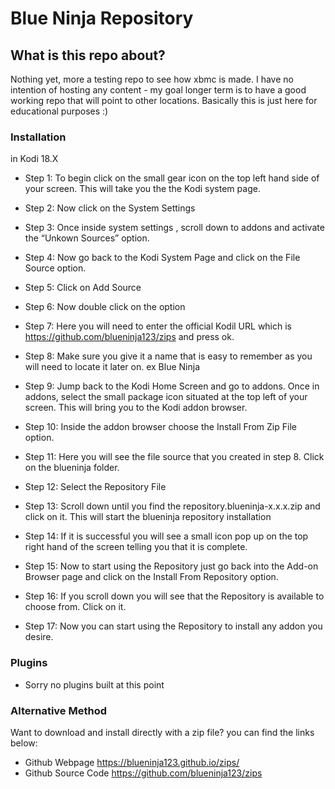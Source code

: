 # Blue Ninja Repository

## What is this repo about?
Nothing yet, more a testing repo to see how xbmc is made. I have no intention of hosting any content - my goal longer term is to have a good working repo that will point to other locations. Basically this is just here for educational purposes :)

### Installation
in Kodi 18.X 

- Step 1: To begin click on the small gear icon on the top left hand side of your screen. This will take you the the Kodi system page.

- Step 2: Now click on the System Settings

- Step 3: Once inside system settings , scroll down to addons and activate the “Unkown Sources” option.

- Step 4: Now go back to the Kodi System Page and click on the File Source option.

- Step 5: Click on Add Source

- Step 6: Now double click on the <None> option

- Step 7: Here you will need to enter the official Kodil URL which is https://github.com/blueninja123/zips and press ok.

- Step 8: Make sure you give it a name that is easy to remember as you will need to locate it later on. ex Blue Ninja

- Step 9: Jump back to the Kodi Home Screen and go to addons. Once in addons, select the small package icon situated at the top left of your screen. This will bring you to the Kodi addon browser.

- Step 10: Inside the addon browser choose the Install From Zip File option.

- Step 11: Here you will see the file source that you created in step 8. Click on the blueninja folder.

- Step 12: Select the Repository File

- Step 13: Scroll down until you find the repository.blueninja-x.x.x.zip and click on it. This will start the blueninja repository installation

- Step 14: If it is successful you will see a small icon pop up on the top right hand of the screen telling you that it is complete.

- Step 15: Now to start using the Repository just go back into the Add-on Browser page and click on the Install From Repository option.

- Step 16: If you scroll down you will see that the Repository is available to choose from. Click on it.

- Step 17: Now you can start using the Repository to install any addon you desire.

### Plugins

- Sorry no plugins built at this point

### Alternative Method

Want to download and install directly with a zip file?  you can find the links below:

- Github Webpage      https://blueninja123.github.io/zips/
- Github Source Code  https://github.com/blueninja123/zips
